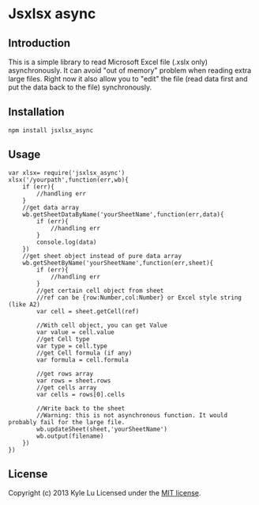 # Jsxlsx async
## Introduction
This is a simple library to read Microsoft Excel file (.xslx only) asynchronously. It can avoid "out of memory" problem when reading extra large files. Right now it also allow you to "edit" the file (read data first and put the data back to the file) synchronously.  

## Installation
	npm install jsxlsx_async

## Usage


	var xlsx= require('jsxlsx_async')
	xlsx('/yourpath',function(err,wb){
		if (err){
			//handling err
		}
		//get data array 
		wb.getSheetDataByName('yourSheetName',function(err,data){
			if (err){
				//handling err
			}
			console.log(data)
		})
		//get sheet object instead of pure data array
		wb.getSheetByName('yourSheetName',function(err,sheet){
			if (err){
				//handling err
			}
			//get certain cell object from sheet
			//ref can be {row:Number,col:Number} or Excel style string (like A2)
			var cell = sheet.getCell(ref)
			
			//With cell object, you can get Value
			var value = cell.value
			//get Cell type
			var type = cell.type
			//get Cell formula (if any)
			var formula = cell.formula
		
			//get rows array
			var rows = sheet.rows
			//get cells array
			var cells = rows[0].cells	
			
			//Write back to the sheet
			//Warning: this is not asynchronous function. It would probably fail for the large file. 
			wb.updateSheet(sheet,'yourSheetName')
			wb.output(filename)
		})
	})
	
## License
Copyright (c) 2013 Kyle Lu
Licensed under the [MIT license](LICENSE-MIT "MIT License"). 
